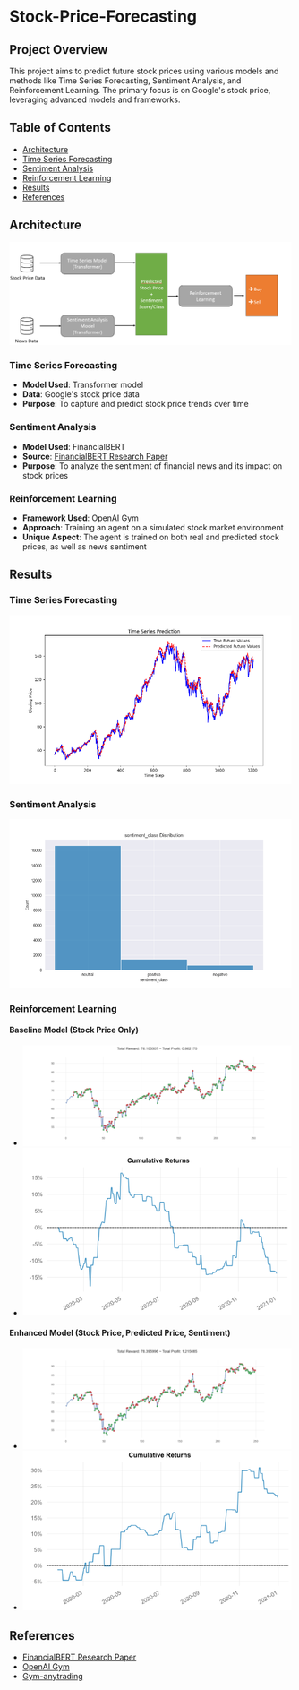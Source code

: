 # Stock-Price-Forecasting

## Project Overview

This project aims to predict future stock prices using various models and methods like Time Series Forecasting, Sentiment Analysis, and Reinforcement Learning. The primary focus is on Google's stock price, leveraging advanced models and frameworks.

## Table of Contents

- [Architecture](#architecture)
- [Time Series Forecasting](#time-series-forecasting)
- [Sentiment Analysis](#sentiment-analysis)
- [Reinforcement Learning](#reinforcement-learning)
- [Results](#results)
- [References](#references)

## Architecture

![Architecture Diagram](https://github.com/Gugulugu/Stock-Price-Forecasting/blob/main/Documentation/Architecture.png)

### Time Series Forecasting

- **Model Used**: Transformer model
- **Data**: Google's stock price data
- **Purpose**: To capture and predict stock price trends over time

### Sentiment Analysis

- **Model Used**: FinancialBERT
- **Source**: [FinancialBERT Research Paper](https://www.researchgate.net/publication/358284785_FinancialBERT_-_A_Pretrained_Language_Model_for_Financial_Text_Mining)
- **Purpose**: To analyze the sentiment of financial news and its impact on stock prices

### Reinforcement Learning

- **Framework Used**: OpenAI Gym
- **Approach**: Training an agent on a simulated stock market environment
- **Unique Aspect**: The agent is trained on both real and predicted stock prices, as well as news sentiment

## Results

### Time Series Forecasting

![Time Series Forecasting Results](https://github.com/Gugulugu/Stock-Price-Forecasting/blob/main/Documentation/Prediction_Results.png)

### Sentiment Analysis

![Sentiment Analysis Results](https://github.com/Gugulugu/Stock-Price-Forecasting/blob/main/Documentation/google_news_sentiment_class.png)

### Reinforcement Learning

#### Baseline Model (Stock Price Only)

- ![Buy Sell Baseline](https://github.com/Gugulugu/Stock-Price-Forecasting/blob/main/Documentation/Buy_Sell_Baseline.png)
- ![Cumulative Returns Baseline](https://github.com/Gugulugu/Stock-Price-Forecasting/blob/main/Documentation/Cumulative_Returns_Test.png)

#### Enhanced Model (Stock Price, Predicted Price, Sentiment)

- ![Buy Sell Enhanced](https://github.com/Gugulugu/Stock-Price-Forecasting/blob/main/Documentation/Buy_Sell_Main.png)
- ![Cumulative Returns Enhanced](https://github.com/Gugulugu/Stock-Price-Forecasting/blob/main/Documentation/Cumulative_Returns_Main.png)

## References

- [FinancialBERT Research Paper](https://www.researchgate.net/publication/358284785_FinancialBERT_-_A_Pretrained_Language_Model_for_Financial_Text_Mining)
- [OpenAI Gym](https://gym.openai.com/)
- [Gym-anytrading](https://github.com/AminHP/gym-anytrading)
